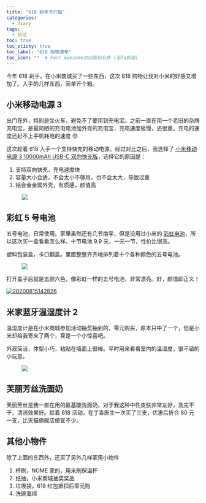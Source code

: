 ```yaml
---
title: "618 剁手节开箱"
categories:
  - diary
tags:
  - 日记
toc: true
toc_sticky: true
toc_label: "618 购物清单"
toc_icon: ""  # Font Awesome对应图标名称 (无fa前缀)	
---
```

今年 618 剁手，在小米商城买了一些东西，这次 618 购物让我对小米的好感又增加了。入手的几样东西，简单开个箱。

## 小米移动电源 3
出门在外，特别是坐火车，避免不了要用到充电宝。之前一直在用一个老旧的杂牌充电宝，是最简陋的充电电池加外壳的充电宝，充电速度极慢，还很重。充电的速度还赶不上手机耗电的速度 :sweat:

这次趁着 618 入手一个支持快充的移动电源。经过对比之后，我选择了 [小米移动电源 3 10000mAh USB-C 双向快充版][1]，选择它的原因是：

1. 支持双向快充，充电速度快
2. 容量大小合适，不会太小不够用，也不会太大，导致过重
3. 铝合金金属外壳，有质感，颜值高

<figure> <a href="https://fastly.jsdelivr.net/gh/sunete/imghost/img20200619162950.png"><img src="https://fastly.jsdelivr.net/gh/sunete/imghost/img20200619162950.png"></a> </figure>

## 彩虹 5 号电池
五号电池，日常使用。家里虽然还有几节南孚，但是没用过小米的 [彩虹电池][2]，所以这次买一盒看看怎么样。十节电池 9.9 元，一元一节，性价比很高。

塑料包装盒，卡口翻盖。里面整整齐齐地排列着十个各种颜色的五号电池。

<figure> <a href="https://fastly.jsdelivr.net/gh/sunete/imghost/img2020-06-19_16-45-16.png"><img src="https://fastly.jsdelivr.net/gh/sunete/imghost/img2020-06-19_16-45-16.png"></a> </figure>

打开盖子后就是五颜六色，像彩虹一样的五号电池，非常漂亮。好，颜值即正义！

[![20200815142826](https://fastly.jsdelivr.net/gh/sunete/imghost/img20200815142826.png)](https://fastly.jsdelivr.net/gh/sunete/imghost/img20200815142826.png)

## 米家蓝牙温湿度计 2
温湿度计是在小米商城参加活动抽奖抽到的，零元购买，原本只中了一个，但是小米却给我寄来了两个，算是一个小惊喜吧。

外观简洁，体型小巧，粘贴在墙面上很棒。平时用来看看室内的温湿度，很不错的小玩意。

<figure> <a href="https://fastly.jsdelivr.net/gh/sunete/imghost/img20200619181739.png"><img src="https://fastly.jsdelivr.net/gh/sunete/imghost/img20200619181739.png"></a> </figure>

## 芙丽芳丝洗面奶
芙丽芳丝是我一直在用的氨基酸洗面奶，对于我这种中性皮肤非常友好，洗完不干，清洁效果好。趁着 618 活动，在丁香医生一次买了三支，优惠后折合 80 元一支，比天猫旗舰店便宜不少。

## 其他小物件
除了上面的东西外，还买了另外几样家用小物件

1. 杯刷，NOME 家的，用来刷保温杯
2. 纸抽，小米商城抽奖奖品
3. 垃圾袋，618 红包抵扣后零元购
4. 洗碗海绵


[1]: https://www.mi.com/buy/detail?product_id=9140
[2]: https://www.mi.com/buy/detail?product_id=2804